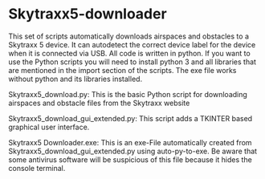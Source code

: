 # Skytraxx5-downloader
This set of scripts automatically downloads airspaces and obstacles to a Skytraxx 5 device. It can autodetect the correct device label for the device when it is connected via USB. All code is written in python. If you want to use the Python scripts you will need to install python 3 and all libraries that are mentioned in the import section of the scripts. The exe file works without python and its libraries installed.

Skytraxx5_download.py: This is the basic Python script for downloading airspaces and obstacle files from the Skytraxx website

Skytraxx5_download_gui_extended.py: This script adds a TKINTER based graphical user interface.

Skytraxx5 Downloader.exe: This is an exe-File automatically created from Skytraxx5_download_gui_extended.py using auto-py-to-exe. Be aware that some antivirus software will be suspicious of this file because it hides the console terminal.

